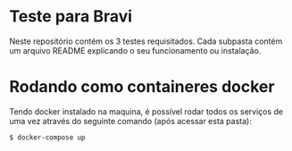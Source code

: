 # Teste para Bravi

Neste repositório contém os 3 testes requisitados. Cada subpasta contém um arquivo README explicando o seu funcionamento ou instalação.

# Rodando como containeres docker

Tendo docker instalado na maquina, é possível rodar todos os serviços de uma vez através do seguinte comando (após acessar esta pasta): 

`$ docker-compose up`
